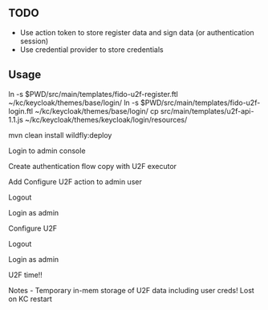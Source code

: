 TODO
----

* Use action token to store register data and sign data (or authentication session)
* Use credential provider to store credentials


Usage
-----

ln -s $PWD/src/main/templates/fido-u2f-register.ftl ~/kc/keycloak/themes/base/login/
ln -s $PWD/src/main/templates/fido-u2f-login.ftl ~/kc/keycloak/themes/base/login/
cp src/main/templates/u2f-api-1.1.js ~/kc/keycloak/themes/keycloak/login/resources/

mvn clean install wildfly:deploy

Login to admin console

Create authentication flow copy with U2F executor

Add Configure U2F action to admin user

Logout

Login as admin

Configure U2F

Logout

Login as admin

U2F time!!



Notes - Temporary in-mem storage of U2F data including user creds! Lost on KC restart
